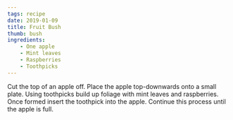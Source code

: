 ```yaml
---
tags: recipe
date: 2019-01-09
title: Fruit Bush
thumb: bush
ingredients:
    - One apple
    - Mint leaves
    - Raspberries
    - Toothpicks
---
```


Cut the top of an apple off.
Place the apple top-downwards onto a small plate.
Using toothpicks build up foliage with mint leaves and raspberries.
Once formed insert the toothpick into the apple.
Continue this process until the apple is full.